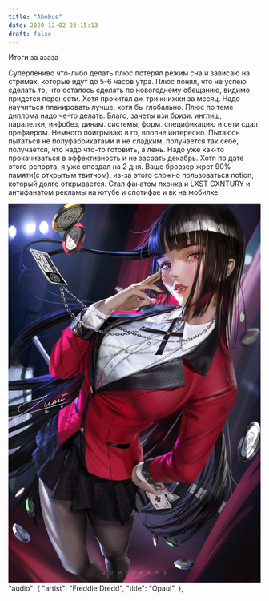 ```yaml
---
title: "Abobus"
date: 2020-12-02 23:15:13
draft: false
---
```


Итоги за азаза

Суперлениво что-либо делать плюс потерял режим сна и зависаю на стримах, которые идут до 5-6 часов утра. Плюс понял, что не успею сделать то, что осталось сделать по новогоднему обещанию, видимо придется перенести. Хотя прочитал аж три книжки за месяц. Надо научиться планировать лучше, хотя бы глобально. Плюс по теме диплома надо че-то делать. Благо, зачеты изи бризи: инглиш, паралелки, инфобез, динам. системы, форм. спецификацию и сети сдал префаером. Немного поигрываю в го, вполне интересно. Пытаюсь пытаться не полуфабрикатами и не сладким, получается так себе, получается, что надо что-то готовить, а лень. Надо уже как-то прокачиваться в эффективность и не засрать декабрь. Хотя по дате этого репорта, я уже опоздал на 2 дня. Ваще бровзер жрет 90% памяти(с открытым твитчом), из-за этого сложно пользоваться notion, который долго открывается. Стал фанатом пхонка и LXST CXNTURY и антифанатом рекламы на ютубе и спотифае и вк на мобилке.

![](/img/vk/hEqMeLk_c3g.jpg)
      "audio": {
        "artist": "Freddie Dredd",
        "title": "Opaul",
      },
